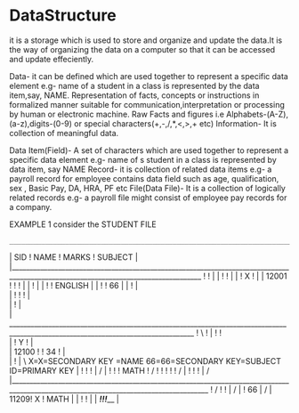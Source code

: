 # DataStructure
it is a storage which is used to store and organize and update the data.It is the way of organizing the data on a computer so that it can be accessed and update  effeciently.
 
 Data- it can be defined which are used together to represent a specific data element e.g- name of a student in a class is represented by  the data item,say, NAME.
 Representation of facts, concepts or instructions in formalized manner suitable for communication,interpretation or processing by human or electronic machine.
 Raw Facts and figures i.e Alphabets-(A-Z),(a-z),digits-(0-9) or special characters(+,-,/,*,<,>,+ etc)
 Information-  It is collection of meaningful data.
 
 
 Data Item(Field)- A set of characters which are used together to represent a specific data element e.g- name of s student in a class is represented by data item, say NAME
  Record- it is collection of related data items e.g- a payroll record for employee contains data field such as age, qualification, sex , Basic Pay, DA, HRA, PF etc
  File(Data File)- It is a collection of logically related records e.g- a payroll file might consist of employee pay records for a company.
  
  
  
  EXAMPLE 1
    consider the STUDENT FILE
    
    
    
    _____________________________________________________________________________________________________________________________________
   |                    SID    !               NAME                     !          MARKS                  !     SUBJECT                   |
   |____________________________________________________________________________________________________________________________________  !                                                                                            !                             |
   |                        !                                      !                                                                      |
   |                        !                         X                                          !                                        |
   |               12001    !                                      !                             !                                        |
   |                        !                                                                                                             |
   |                        !                                                                    !                         ENGLISH        |
   |                        !                                      !                  66                                                  |
   |                        !                                                                                                             |  \
   |                        !                                      !                              !                                       |    \
   |                        !                                                                                                             |      \
   |  __________________________________________________________________________________________________________________________________  !        \                    !                                                                 |                            !                                       !         \
   |                        !                         Y                                           !                                       |          \
   |                  12100 !                                       !                   34        !                                       |            \
   |                        !                                                                                                             |              \ X=X=SECONDARY KEY =NAME                                               66=66=SECONDARY KEY=SUBJECT                                       ID=PRIMARY KEY
   |                        !                                       !                             !                                       |              /
   |                        !                                       !                             !                               MATH    !            /
   !                        !                                       !                             !                                       !          /
   |                        !                                       !                             !                                       |        /
   |______________________________________________________________________________________________________________________________________ !      /                                               !                                       !                             |                                           /
   |                        !                                                             66                                              |   /
   |                   11209!                       X                                             !                              MATH     |
   |                        !                                        !                                                                    |
   | _______________________!________________________________________!____________________________!_____________________________________  |
